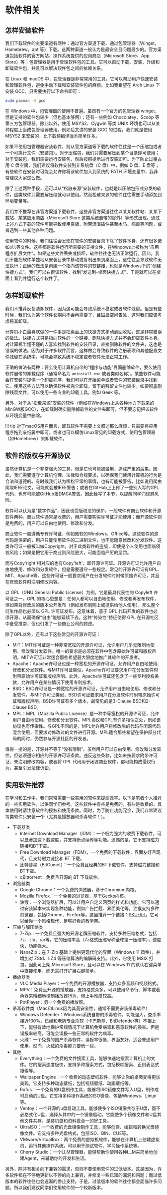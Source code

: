 # 软件相关

## 怎样安装软件

我们下载软件的主要渠道有两种：通过官方渠道下载、通过包管理器（Winget，Homebrew，apt 等）下载。这两种渠道一般认为是最安全且问题最少的。官方渠道包括软件的官方网站、操作系统提供的应用商店（Microsoft Store、App Store）等；包管理器是用于管理软件包的工具。它可以自动下载、安装、升级和卸载软件包，并且可以解决软件包之间的依赖关系。

在 Linux 和 macOS 中，包管理器是非常常用的工具。它可以帮助用户快速安装和管理软件包，避免手动下载和安装软件包的麻烦。比如我希望在 Arch Linux 下安装 GCC，只需要执行以下命令即可：

```bash
sudo pacman -S gcc
```

在 Windows 中，包管理器的使用不普遍。虽然有一个官方的包管理器 winget，但是支持的软件包较少（但也基本够用）；还有一些例如 Chocolatey、Scoop 等第三方包管理器。除此以外，使用 MSYS2、Cygwin 等类 UNIX 环境也可以从某种程度上当成包管理器使用。例如后文讲的安装 GCC 的过程，我们就是使用 MSYS2 来安装的，比下载预编译版本简单许多。

如果不使用包管理器安装软件，则从官方渠道等下载的软件往往是一个压缩包或者一个可执行文件（安装包）。对于压缩包，我们只需要解压到某个目录即可使用；对于安装包，我们需要运行安装包，然后按照提示进行安装即可。为了防止过量占用 C 盘空间，我们建议将软件安装到非系统盘（C 盘）中，例如 D 盘、E 盘等；有些软件在安装时可能会允许你将该软件加入到系统的 PATH 环境变量中，我非常建议大家这么做。

除了上述两种手段，还可以从“松散来源”安装软件，也就是以压缩包形式分发的软件，这类软件只需要解压缩就可以使用。然而松散来源的软件往往需要手动添加到环境变量等。

我们并不推荐在非官方渠道下载软件，这些非官方渠道往往以某某软件站、某某下载站、某某应用商店（Microsoft Store 这类系统自带的除外）等形式出现。通过上述方式下载的软件可能导致使用盗版、附带流氓插件甚至木马、病毒等问题，或者遇到一些其他各种问题。

使用软件的时候，我们往往会发现在软件的安装目录下除了软件本身，还有很多诸如`dll`等文件。这些都是软件运行所需要的支持文件，在Windows上被称为“应用程序扩展文件”。如果这些文件丢失或损坏，软件往往也无法正常运行。因此，我们不能把软件单独地从安装目录中移动或复制出来到桌面上，这往往会导致软件无法执行；正确的做法是创建一个指向该软件的软链接，也就是Windows下的“创建快捷方式”。我们可以右键该软件，找到“发送到-桌面快捷方式”，于是就可以在桌面上看到并运行这个软件了。

## 怎样卸载软件

我们不推荐反复装卸软件，因为这可能会导致系统不稳定或者软件残留。但是有些时候，我们认为某个软件长期内不会再需要了，且磁盘空间告急，这时我们应该考虑将其卸载。

计算机小白最喜欢做的一件事是把桌面上的快捷方式移动到回收站，这是非常错误的做法。快捷方式只是指向软件的一个链接，删除快捷方式并不会卸载软件本身。对计算机半懂不懂的人喜欢找到软件的安装目录，直接删除软件的文件夹，这也是错误的做法。因为对于许多软件而言，这样做会导致软件的注册表项和其他配置文件残留在系统中，可能会导致系统不稳定或者软件无法正常工作。

正确的做法有两种：要么使用计算机自带的“程序与功能”界面删除软件，要么使用软件自带的卸载程序（通常命名为 `uninstall.exe` 或者类似名称）。某些软件可能会在安装时提供一个卸载程序，我们可以在开始菜单或者软件的安装目录中找到它。使用这些方法可以确保软件被完全卸载，留下的残留文件也较少。如要彻底删除残留文件，可以使用一些专业的卸载工具，例如 Geek 等。

另外，对于从“松散来源”安装的软件（例如在Windows上从各种地方下载来的MinGW版GCC），在卸载时确实删除掉软件的文件夹即可，但不要忘记把该软件从环境变量中删除。

!!! tip
    对于macOS用户而言，卸载软件不需要上文叙述那么麻烦，只需要将应用程序拖到废纸篓中即可。或者也可以模仿Linux常见的卸载方式，使用包管理器（如Homebrew）来卸载软件。

## 软件的版权与开源协议

虽然计算机是一个非常强大的工具，但是它也可能被滥用，造成严重的后果。因此，我们需要遵守计算机伦理、法律和合规要求，以确保我们使用计算机的行为是合法和道德的。有时候我们认为稀松平常的事情，也有可能被警告。比如说用爬虫爬取IEEE论文，可能就会被IEEE警告；或者在GitHub上上传了一些别人写的GPL代码，也有可能被GitHub报DMCA警告。因此我写了本节，以提醒同学们规避风险。

软件可以认为是“数字作品”，因此也受版权法的保护。一般软件有商业软件和开源软件两种。商业软件通常是收费的，用户需要购买许可证才能使用；而开源软件则是免费的，用户可以自由地使用、修改和分发。

商业软件一般遵循专有许可证，例如微软的Windows、Office等。这些软件的源代码是保密的，用户只能使用软件的二进制文件，也不能随意修改和分发软件。这类许可证一般被叫做Copyright。对于此类软件的盗版，即使是个人使用也面临侵权风险；如果是把它用于商业则风险更大，可能面临严厉的惩罚。

而与Copy'right'相对应的也有Copy'left'，即开源许可证。开源许可证允许用户自由地使用、修改和分发软件，但是需要遵守一些规定。常见的开源许可证有GPL、MIT、Apache等。这些许可证一般要求用户在分发软件时附带原始许可证，并且在修改软件时注明修改内容。

以 GPL（GNU General Public License）为例，它是最具代表性的 Copyleft 许可证之一。GPL 的核心思想是：任何人都可以自由地使用、修改和再发布软件，但如果将修改后的版本公开发布（例如发布到网上或提供给他人使用），那么整个衍生作品也必须以 GPL 许可证发布。这意味着，基于 GPL 代码开发的软件也必须开源，从而确保“自由”能够延续下去。这种“传染性”特征使得 GPL 在开源社区中备受推崇，但也引发了一些商业公司的顾虑。

除了GPL以外，还有以下这些常见的开源许可证：

- MIT：MIT许可证是一种非常宽松的开源许可证，允许用户几乎无限制地使用、修改和分发软件。唯一的要求是必须在软件中包含原始许可证和版权声明。MIT许可证非常适合那些希望最大限度地推广其软件的开发者。
- Apache：Apache许可证也是一种宽松的开源许可证，允许用户自由地使用、修改和分发软件。与MIT许可证类似，Apache许可证要求用户在分发软件时附带原始许可证和版权声明。此外，Apache许可证还包含了一些专利授权条款，允许用户在某些情况下使用专利技术。
- BSD：BSD许可证是一种宽松的开源许可证，允许用户自由地使用、修改和分发软件。与MIT许可证类似，BSD许可证要求用户在分发软件时附带原始许可证和版权声明。BSD许可证有多个版本，最常见的是3-Clause BSD和2-Clause BSD。
- MPL：MPL（Mozilla Public License）是一种中等宽松的开源许可证，允许用户自由地使用、修改和分发软件。MPL协议和GPL有许多相似之处，例如该协议也有传染性。与GPL不同的是，MPL允许用户将修改后的代码与闭源代码混合使用，但要求对修改过的文件进行开源。MPL适合那些希望在保护部分代码的同时，仍然参与开源社区的开发者。

值得一提的是，开源并不等于“没有限制”。虽然用户可以自由使用、修改和分发软件，但必须遵守相应的开源许可证条款。违反这些条款，比如未按要求附带许可证、未注明修改内容，或者将 GPL 代码用于闭源商业软件，都可能构成侵权行为，甚至引发法律诉讼。

## 实用软件推荐

在学习和工作中，我们常常需要一些实用的软件来提高效率。以下是笔者个人推荐的一些实用软件，以供同学们参考。这些软件中有些是免费的，有些是收费的，具体使用时请注意软件的授权和使用条款。同时，为了防止功能冗余，我们非常建议每类软件只安装**一个**（尤其是播放器和杀毒软件！）。

- 下载器类
  - Internet Download Manager（IDM）：一个极为强大的收费下载软件，可以显著加速下载速度，并支持断点续传等功能。遗憾的是，它不支持磁力链接和BT下载。
  - Free Download Manager（FDM），一个免费的下载软件，界面友好且现代，且支持磁力链接和 BT 下载。
  - 比特彗星（BitComet）：一个免费且经典的BT下载软件，支持磁力链接和BT下载。
  - qBittorrent：免费且开源的 BT 下载软件。
- 浏览器类
  - Google Chrome：一个免费的浏览器，基于Chromium内核。
  - Mozilla Firefox：一个免费的浏览器，基于Gecko内核。
  - 油猴：一个浏览器扩展，可以让用户自定义网页的样式和功能。它可以通过安装脚本来实现各种功能，例如广告拦截、界面美化等。油猴支持多种浏览器，包括Chrome、Firefox等。这里推荐一个链接：[PKU-Art](https://github.com/zhuozhiyongde/PKU-Art)，它可以给你一个风格现代、足够好看的教学网。
- 压缩与解压缩类
  - 7-Zip：一个免费且强大的开源老牌压缩软件，支持多种压缩格式，包括7z、zip、rar等。它的压缩率高（7z格式压缩号称全球第一压缩率），速度快，功能强大。
  - NanaZip：在 7-Zip 基础上提供更现代化的界面（Windows 11 风格），并增加对 ZStd、LZ4 等压缩算法的编解码支持。此外，它使用 MSIX 打包，因此可上架 Microsoft Store，且可以在 Windows 11 的默认右键菜单中直接使用，而无需打开扩展右键菜单。
- 播放器类
  - VLC Media Player：一个免费的开源播放器，支持众多音频和视频格式。
  - MPV：免费且开源的播放器，支持格式众多。可以使用命令行、脚本或着色器来精细地控制播放器行为，但上手难度较高。
  - PotPlayer：另一个免费的播放器。
- 杀毒软件类（Mac和Linux因为其高安全性，通常不需要安装杀毒软件）
  - Windows Defender：Windows系统自带的杀毒软件，功能强大，查杀率接近100%，已经和老牌专业杀软（卡巴斯基、BitDefender等）不相上下，能够有效地保护常规情况下计算机免受病毒和恶意软件的侵害。但是误报率较高，可能会误报一些正常的软件为病毒。
  - 火绒：一个免费的国产杀毒软件，误报率很低，界面友好，适合普通用户使用。然而，火绒的杀毒能力要低一些。
- 其他
  - Everything：一个免费的文件搜索工具，能够快速地搜索计算机上的文件。它的搜索速度极快，支持多种搜索方式，包括模糊搜索、正则表达式搜索等。
  - Wallpaper Engine：一个收费的动态壁纸软件，能够让你的桌面变得更加美观。它支持多种动态壁纸，包括视频壁纸、动画壁纸等。
  - Rufus：一个免费的U盘制作工具，能够将ISO镜像文件写入U盘，制作成可启动的U盘。它支持多种操作系统的ISO镜像，包括Windows、Linux等。
  - Ventoy：一个开源的u盘启动工具，能够使多个ISO镜像共存于U盘，而不必格式化U盘，选择从其中的一个镜像启动。它能使多个镜像文件和U盘其他文件共存，是装机盘和资料盘合一的好工具。
  - UltraISO：一个收费的光盘镜像制作工具，能够创建、编辑和转换光盘镜像文件。它支持多种光盘格式，包括ISO、BIN、CUE等。
  - VMware/VirtualBox：两个免费的虚拟机软件，能够在计算机上创建虚拟机，运行其他操作系统，可以用于测试软件、学习操作系统等。
  - Cherry Studio：一个LLM管理器，能够帮助你使用各种LLM来简单地创建Agent，来辅助你的开发和生活。

另外，除非有相关向下兼容的需求，否则不要使用软件的过低版本。这是因为，许多软件都在不停地更新以不停的向上兼容，并修复一些已知的漏洞和问题；而过低版本的软件往往也会逐渐的停止支持。于是，过低版本的软件往往都会面临许多问题。所以我们建议同学们使用软件的一个较新版本。